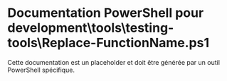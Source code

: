 # Documentation PowerShell pour development\tools\testing-tools\Replace-FunctionName.ps1

Cette documentation est un placeholder et doit être générée par un outil PowerShell spécifique.
